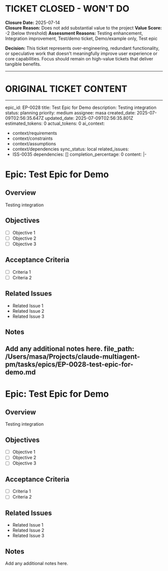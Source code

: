 # TICKET CLOSED - WON'T DO

**Closure Date:** 2025-07-14  
**Closure Reason:** Does not add substantial value to the project
**Value Score:** -2 (below threshold)
**Assessment Reasons:** Testing enhancement, Integration improvement, Test/demo ticket, Demo/example only, Test epic

**Decision:** This ticket represents over-engineering, redundant functionality, or speculative work that doesn't meaningfully improve user experience or core capabilities. Focus should remain on high-value tickets that deliver tangible benefits.

---

# ORIGINAL TICKET CONTENT

---
epic_id: EP-0028
title: Test Epic for Demo
description: Testing integration
status: planning
priority: medium
assignee: masa
created_date: 2025-07-09T02:56:35.647Z
updated_date: 2025-07-09T02:56:35.801Z
estimated_tokens: 0
actual_tokens: 0
ai_context:
  - context/requirements
  - context/constraints
  - context/assumptions
  - context/dependencies
sync_status: local
related_issues:
  - ISS-0035
dependencies: []
completion_percentage: 0
content: |-
  # Epic: Test Epic for Demo

  ## Overview
  Testing integration

  ## Objectives
  - [ ] Objective 1
  - [ ] Objective 2
  - [ ] Objective 3

  ## Acceptance Criteria
  - [ ] Criteria 1
  - [ ] Criteria 2

  ## Related Issues
  - Related Issue 1
  - Related Issue 2
  - Related Issue 3

  ## Notes
  Add any additional notes here.
file_path: /Users/masa/Projects/claude-multiagent-pm/tasks/epics/EP-0028-test-epic-for-demo.md
---

# Epic: Test Epic for Demo

## Overview
Testing integration

## Objectives
- [ ] Objective 1
- [ ] Objective 2
- [ ] Objective 3

## Acceptance Criteria
- [ ] Criteria 1
- [ ] Criteria 2

## Related Issues
- Related Issue 1
- Related Issue 2
- Related Issue 3

## Notes
Add any additional notes here.
